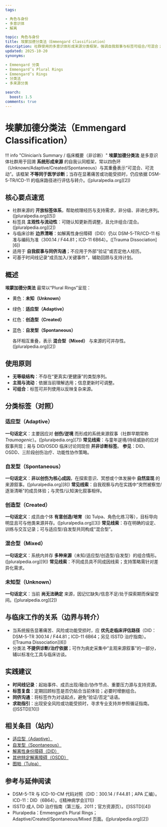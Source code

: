 ```yaml
---
tags:

- 角色与身份
- 多意识体
- 解离

topic: 角色与身份
title: 埃蒙加德分类法（Emmengard Classification）
description: 社群使用的多意识体形成来源分类框架，强调自我叙事与标签可组合/可混合；非 DSM-5-TR/ICD-11 医学诊断，常用于与 Adaptive/Created/Spontaneous/Mixed 等经验对照。
updated: 2025-10-20
synonyms:

- Emmengard 分类
- Emmengard’s Plural Rings
- Emmengard’s Rings
- 分类法
- 多来源分类

search:
  boost: 1.5
comments: true
---
```


# 埃蒙加德分类法（Emmengard Classification）

!!! info "Clinician’s Summary / 临床概要（非诊断）"
**埃蒙加德分类法** 是多意识体社群用于回溯 **系统形成来源** 的自我认同框架，常以四色环（Unknown/Adaptive/Created/Spontaneous）与其重叠表示“可混合、可流动”。该框架 **不等同于医学诊断**；当存在显著痛苦或功能受损时，仍应依据 DSM-5-TR/ICD-11 的临床路径进行评估与转介。([pluralpedia.org][2])

## 核心要点速览

* 社群来源的 **开放标签体系**，帮助梳理经历与支持需求，非分级、非进化序列。([pluralpedia.org][5])
* 标签具 **主观性与流动性**：可随认知更新而调整，且允许组合/混合。([pluralpedia.org][2])
* 与临床诊断 **边界清晰**：如解离性身份障碍（DID）仍以 DSM-5-TR/ICD-11 标准与编码为准（300.14 / F44.81；ICD-11 6B64）。([Trauma Dissociation][6])
* 适用于 **自我叙事与同侪沟通**；不应用于外部“验证”或否定他人经历。
* 可基于时间线记录“成员加入/关键事件”，辅助回顾与支持计划。

## 概述

**埃蒙加德分类法** 最常以“Plural Rings”呈现：

- 黄色：**未知（Unknown）**
- 绿色：**适应型（Adaptive）**
- 红色：**创造型（Created）**
- 蓝色：**自发型（Spontaneous）**

  各环相互重叠，表示 **混合型（Mixed）** 与来源的可并存性。([pluralpedia.org][2])

## 使用原则

- **无等级结构**：不存在“更真实/更健康”的类型序列。
- **主观与流动**：依据当前理解选用；信息更新时可调整。
- **可组合**：标签可并列使用以反映复杂来源。

## 分类标签（对照）

### 适应型（Adaptive）

**一句话定义**：主要因应对 **创伤/逆境** 而形成的系统来源叙事（社群早期常称 *Traumagenic*）。([pluralpedia.org][7])
**常见线索**：与童年逆境/持续威胁的应对叙事共现；易与 DID/OSDD 临床讨论同现但 **并非诊断标签**。
**参见**：DID、OSDD、三阶段创伤治疗、功能性协作策略。

### 自发型（Spontaneous）

**一句话定义**：**非以创伤为核心成因**，在探索意识、冥想或个体发展中 **自然显现** 的来源叙事。([pluralpedia.org][8])
**常见线索**：自我观察与内在实践中“突然被察觉/逐渐清晰”的成员体验；与灵性/认知演化叙事相伴。

### 创造型（Created）

**一句话定义**：成员由个体 **有意创造/培育**（如 Tulpa、角色化练习等），目标导向明显且可与他类来源并存。([pluralpedia.org][3])
**常见线索**：存在明确的设定、训练与交互记录；可与适应型/自发型共同构成“混合型”。

### 混合型（Mixed）

**一句话定义**：系统内并存 **多种来源**（未知/适应型/创造型/自发型）的组合情形。([pluralpedia.org][9])
**常见线索**：不同成员具不同成因线索；支持策略需针对差异化需求。

### 未知型（Unknown）

**一句话定义**：当前 **尚无法确定** 来源，因记忆缺失/信息不足/处于探索期而保留空间。([pluralpedia.org][2])

## 与临床工作的关系（边界与转介）

* 当系统报告显著痛苦、风险或功能受损时，应 **优先走临床评估路径**（DID：DSM-5-TR 300.14 / F44.81；ICD-11 6B64；另见 ISSTD 治疗指南）。([Trauma Dissociation][6])
* 分类法 **不提供诊断/治疗依据**；可作为病史采集中“主观来源叙事”的一部分，辅以标准化工具与临床访谈。

## 实践建议

- **时间线记录**：起始事件、成员出现/融合/协作节点、重要压力源与支持资源。
- **标签复盘**：定期回顾标签是否仍贴合当前体验；必要时增删组合。
- **同侪沟通**：将标签作为对话起点，避免“验证/否定”话语。
- **求助指引**：出现安全风险或功能受损时，寻求专业支持并参照循证指南。([ISSTD][10])

## 相关条目（站内）

* [适应型（Adaptive）](Adaptive.md)
* [自发型（Spontaneous）](Spontaneous.md)
* [解离性身份障碍（DID）](DID.md)
* [其他特定解离障碍（OSDD）](OSDD.md)
* [图帕（Tulpa）](Tulpa.md)

## 参考与延伸阅读

* DSM-5-TR 与 ICD-10-CM 代码对照（DID：300.14 / F44.81；APA 汇编）。ICD-11：DID（6B64）。([精神病学会][11])
* ISSTD 成人 DID 治疗指南（第三版，2011；官方资源页）。([ISSTD][4])
* Pluralpedia：Emmengard’s Plural Rings；Adaptive/Created/Spontaneous/Mixed 页面。([pluralpedia.org][2])

